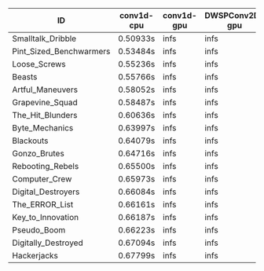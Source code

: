 |ID|conv1d-cpu|conv1d-gpu|DWSPConv2D-gpu|gemm-gpu|avg|
|-|-|-|-|-|-|
|Smalltalk_Dribble|0.50933s|infs|infs|4.31312s|infs|
|Pint_Sized_Benchwarmers|0.53484s|infs|infs|4.42586s|infs|
|Loose_Screws|0.55236s|infs|infs|4.51330s|infs|
|Beasts|0.55766s|infs|infs|4.46612s|infs|
|Artful_Maneuvers|0.58052s|infs|infs|4.38892s|infs|
|Grapevine_Squad|0.58487s|infs|infs|4.56904s|infs|
|The_Hit_Blunders|0.60636s|infs|infs|4.45655s|infs|
|Byte_Mechanics|0.63997s|infs|infs|4.46430s|infs|
|Blackouts|0.64079s|infs|infs|4.38248s|infs|
|Gonzo_Brutes|0.64716s|infs|infs|4.38348s|infs|
|Rebooting_Rebels|0.65500s|infs|infs|4.40998s|infs|
|Computer_Crew|0.65973s|infs|infs|4.40628s|infs|
|Digital_Destroyers|0.66084s|infs|infs|4.41997s|infs|
|The_ERROR_List|0.66161s|infs|infs|4.48142s|infs|
|Key_to_Innovation|0.66187s|infs|infs|4.36631s|infs|
|Pseudo_Boom|0.66223s|infs|infs|4.39811s|infs|
|Digitally_Destroyed|0.67094s|infs|infs|4.40605s|infs|
|Hackerjacks|0.67799s|infs|infs|4.48062s|infs|
